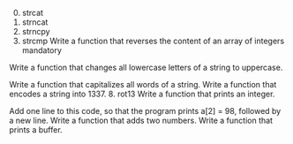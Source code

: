 0. strcat
1. strncat
2. strncpy
3. strcmp
Write a function that reverses the content of an array of integers
mandatory

Write a function that changes all lowercase letters of a string to uppercase.

Write a function that capitalizes all words of a string.
Write a function that encodes a string into 1337.
8. rot13
Write a function that prints an integer.

Add one line to this code, so that the program prints a[2] = 98, followed by a new line.
Write a function that adds two numbers.
Write a function that prints a buffer.

